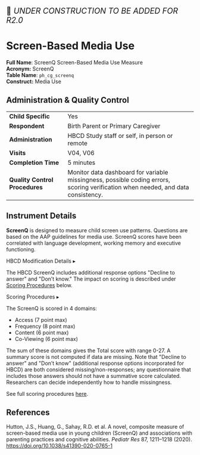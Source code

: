 <p style="font-size: 1.5em;">🚧 <i>UNDER CONSTRUCTION TO BE ADDED FOR R2.0</i></p>

# Screen-Based Media Use

**Full Name**: ScreenQ Screen-Based Media Use Measure       
**Acronym:** ScreenQ           
**Table Name**: `ph_cg_screenq`    
**Construct:** Media Use

## Administration & Quality Control


<table class="table-no-vertical-lines" style="width: 100%; border-collapse: collapse; table-layout: fixed;">
<tbody>
<tr><td><b>Child Specific</b></td>
<td>Yes </td></tr>
<tr><td><b>Respondent</b></td>
<td>Birth Parent or Primary Caregiver</td></tr>
<tr><td><b>Administration</b></td>
<td style="word-wrap: break-word; white-space: normal;">HBCD Study staff or self, in person or remote</td></tr>
<tr><td><b>Visits</b></td>
<td>V04, V06</td></tr>
<tr><td><b>Completion Time</b></td>
<td>5 minutes</td></tr>
<tr><td><b>Quality Control Procedures</b></td>
<td style="word-wrap: break-word; white-space: normal;">Monitor data dashboard for variable missingness, possible coding errors, scoring verification when needed, and data consistency.</td></tr>      
</tbody>
</table>

## Instrument Details

**ScreenQ** is designed to measure child screen use patterns. Questions are based on the AAP guidelines for media use. ScreenQ scores have been correlated with language development, working memory and executive functioning.

<div id="hbcd-mod" class="table-banner" onclick="toggleCollapse(this)">
  <span class="emoji"><i class="fa fa-gear"></i></span>
  <span class="text-with-link">
    <span class="text">HBCD Modification Details</span>
    <a class="anchor-link" href="#hbcd-mod" title="Copy link">
      <i class="fa-solid fa-link"></i>
    </a>
  </span>
  <span class="arrow">▸</span>
</div>
<div class="collapsible-content">
<p>The HBCD ScreenQ includes additional response options "Decline to answer" and "Don’t know." The impact on scoring is described under <a href="#scoring">Scoring Procedures</a> below.</p>
</div>

<div id="scoring" class="table-banner" onclick="toggleCollapse(this)">
  <span class="emoji"><i class="fa fa-calculator"></i></span>
  <span class="text-with-link">
  <span class="text">Scoring Procedures</span>
  <a class="anchor-link" href="#scoring" title="Copy link">
  <i class="fa-solid fa-link"></i>
  </a>
  </span>
  <span class="arrow">▸</span>
</div>
<div class="collapsible-content">
<p>The ScreenQ is scored in 4 domains:</p>
<ul>
  <li>Access (7 point max)</li>
  <li>Frequency (8 point max)</li>
  <li>Content (6 point max)</li>
  <li>Co-Viewing (6 point max)</li>
</ul>
<p>The sum of these domains gives the Total score with range 0-27. A summary score is not computed if data are missing. Note that "Decline to answer" and "Don’t know" (additional response options incorporated for HBCD) are both considered missing/non-responses; any questionnaire that includes those answers should not have a summative score calculated. Researchers can decide independently how to handle missingness.</p>
<p>See full scoring procedures <a href="https://drive.google.com/open?id=1BBjsyc3eY68C95x8Zhn75XyKpaNdypNF">here</a>.</p>
</div>

## References

<div class="references"> 
<p>Hutton, J.S., Huang, G., Sahay, R.D. et al. A novel, composite measure of screen-based media use in young children (ScreenQ) and associations with parenting practices and cognitive abilities. <i>Pediatr Res</i> 87, 1211–1218 (2020). <a href="https://doi.org/10.1038/s41390-020-0765-1">https://doi.org/10.1038/s41390-020-0765-1</a></p>  
</div>

<br>

